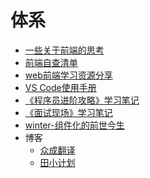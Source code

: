# 体系

- [一些关于前端的思考][507]
- [前端自查清单](https://mp.weixin.qq.com/s/A8YyeM2N2MP23gEMzVLesw)
- [web前端学习资源分享](https://juejin.im/post/5a0c1956f265da430a501f51#heading-2)
- [VS Code使用手册][501]
- [《程序员进阶攻略》学习笔记][502]
- [《面试现场》学习笔记][505]
- [winter-组件化的前世今生][506]
- 博客
    - [众成翻译](https://www.zcfy.cc/entry)
    - [田小计划](https://www.cnblogs.com/wilber2013/)
    
    


[501]: https://www.yuque.com/mingyi-8nuow/rm3h54/gdf9cq
[502]: https://github.com/jiangxia/FE-Knowledge/blob/master/posts/其他/《程序员进阶攻略》学习笔记.md
[505]: https://github.com/jiangxia/FE-Knowledge/blob/master/posts/其他/《面试现场》学习笔记.md
[506]: https://github.com/jiangxia/FE-Knowledge/blob/master/posts/其他/winter-组件化的前世今生.md
[507]: https://github.com/jiangxia/FE-Knowledge/blob/master/posts/其他/一些关于前端的思考.md

